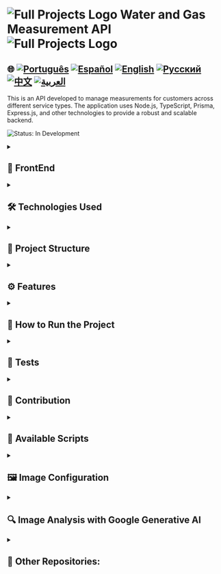 # <img src="https://cdn-icons-png.flaticon.com/128/83/83522.png" alt="Full Projects Logo" width="42" height="30" /> Water and Gas Measurement API <img src="https://cdn-icons-png.flaticon.com/128/83/83522.png" alt="Full Projects Logo" width="42" height="30" />

## 🌐 [![Português](https://img.shields.io/badge/Português-green)](https://github.com/SamuelRocha91/apiMeasureWaterAndGas/blob/main/README.md) [![Español](https://img.shields.io/badge/Español-yellow)](https://github.com/SamuelRocha91/apiMeasureWaterAndGas/blob/main/README_es.md) [![English](https://img.shields.io/badge/English-blue)](https://github.com/SamuelRocha91/apiMeasureWaterAndGas/blob/main/README_en.md) [![Русский](https://img.shields.io/badge/Русский-lightgrey)](https://github.com/SamuelRocha91/apiMeasureWaterAndGas/blob/main/README_ru.md) [![中文](https://img.shields.io/badge/中文-red)](https://github.com/SamuelRocha91/apiMeasureWaterAndGas/blob/main/README_ch.md) [![العربية](https://img.shields.io/badge/العربية-orange)](https://github.com/SamuelRocha91/apiMeasureWaterAndGas/blob/main/README_ar.md)

This is an API developed to manage measurements for customers across different service types. The application uses Node.js, TypeScript, Prisma, Express.js, and other technologies to provide a robust and scalable backend.

![Status: In Development](https://img.shields.io/badge/status-in%20development-yellow)

<details>
  <summary><h2>📏 FrontEnd</h2></summary>
  
  - 📏 [React Precision Application](https://github.com/SamuelRocha91/precisionReactApplicationrAndGas/blob/main/README_en.md) - Interface for registering gas and water measurements
  
  ![Running backend with docker](./src/gifs/apiMeasure.gif)
  ![Post request to create customer](./src/images/postCustomer.png)

</details>

<details>
  <summary><h2>🛠️ Technologies Used</h2></summary>

  - **Node.js**: Runtime environment for JavaScript on the backend.
  - **TypeScript**: Superset of JavaScript that adds static typing to the code.
  - **Express.js**: Minimalist web framework for Node.js.
  - **Prisma**: ORM that simplifies database access.
  - **MySQL**: Database used during development.
  - **ESLint**: Linting tool to keep the code clean and standardized.
  - **Jest**: Testing framework used to ensure code quality.
  - **Mocha**: Used for additional testing.
  - **Google Generative AI**: Integrated to analyze meter images and extract numerical values from measurements.
  - **Swagger**: Integrated to generate documentation for the routes.

</details>

<details>
  <summary><h2>📁 Project Structure</h2></summary>

  The project follows a modular structure to facilitate maintenance and scalability. The main folders and files are:

  - `src/`: Contains the source code of the application.
    - `controllers/`: Control logic where requests are processed.
    - `db/`: Generates a Prisma instance for connecting to the database throughout the application.
    - `exceptions/`: Creates custom exceptions to handle errors during application execution.
    - `interfaces/`: Defines interfaces and types to handle function parameters and returns.
    - `middlewares/`: Middlewares for validations and treatments.
    - `models/`: Logic for connecting to the database.
    - `services/`: Service layer that interacts with Prisma and performs business operations.
    - `routes/`: Definition of the API routes.
    - `utils/`: Utility functions, such as image manipulation and interaction with the Google Generative AI API.
    - `tests/`: Automated tests to validate functionalities.

</details>

<details>
  <summary><h2>⚙️ Features</h2></summary>

  - **List Measurements**: Allows listing all measurements for a specific customer, filtering by measurement type.
  - **Image Management**: Images of measurements are saved and retrieved through temporary URLs, using Base64.
  - **Parameter Validation**: Middleware to validate input parameters, ensuring request integrity.
  - **Image Analysis with Google Generative AI**: The API analyzes images of measurements and extracts the consumption value shown.

</details>

<details>
  <summary><h2>🚀 How to Run the Project</h2></summary>

  ### Requirements

  - Node.js
  - Docker (optional for development environment)

  ### Installation

  1. Clone the repository:
      ```bash
      git clone https://github.com/SamuelRocha91/apiMeasureWaterAndGas.git
      cd apiMeasureWaterAndGas
      ```

  2. Install the dependencies:
      ```bash
      npm install
      ```

  3. Configure the environment variables:
      - Create a `.env` file with the necessary configurations.
      - Example:
        ```env
        DATABASE_URL="file:./dev.db"
        GEMINI_API_KEY="your_google_api_key"
        HOST="http://localhost:3000"
        ```

  4. Run the database migrations:
      ```bash
      npx prisma migrate dev
      ```

  5. Start the server:
      ```bash
      npm run dev
      ```

  ### Docker

  You can run the project using Docker. To do this, execute:

  ```bash
  docker-compose up --build
  ```

</details>

<details>
  <summary><h2>🧪 Tests</h2></summary>

  The tests are executed with Jest and Mocha. To run all tests:

  ```bash
  npm run test
  ```

</details>

<details>
  <summary><h2>🤝 Contribution</h2></summary>

  Feel free to open issues or submit pull requests. All contributions are welcome!

</details>

<details>
  <summary><h2>📜 Available Scripts</h2></summary>

  - `start`: Starts the application.
  - `dev`: Starts the application in development mode.
  - `build`: Compiles TypeScript code to JavaScript.
  - `lint`: Runs ESLint to check code compliance.
  - `lint:fix`: Runs ESLint and automatically fixes issues.
  - `prisma:generate`: Generates Prisma types.
  - `prisma:migrate`: Runs database migrations.
  - `prisma:seed`: Populates the database with initial data.
  - `docker`: Installs dependencies, generates Prisma types, runs migrations, and starts the server using Nodemon.
  - `test`: Runs all tests using Mocha and Jest.

</details>

<details>
  <summary><h2>🖼️ Image Configuration</h2></summary>

  Utility functions to save and generate URLs for images:

  - **`saveBase64Image`**: Saves a Base64 image to a file on the server.
  - **`getImageUrl`**: Generates a temporary URL to access the image.
  - **`extractMimeType`**: Extracts the MIME type from a Base64 image.
  - **`extractSize`**: Calculates the size of a Base64 image.

</details>

<details>
  <summary><h2>🔍 Image Analysis with Google Generative AI</h2></summary>

  The function **`checkMeasureValue`** uses Google Generative AI to analyze meter images and extract the consumption value.

  ```javascript
  async function checkMeasureValue(mime: string, base64: string): Promise<number> {
    const result = await model.generateContent([
      {
        inlineData: {
          mimeType: mime,
          data: base64
        }
      },
      { text: PROMPT }
    ]);

    return Number(result.response.text().match(/\d+/)[0]);
  }
  ```

  This function is used to ensure that the measurement value is accurately extracted from the provided image.

</details>

<details>
  <summary><h2>🔗 Other Repositories:</h2></summary>

  - 💎 [Delivery BackEnd](https://github.com/SamuelRocha91/delivery-backend/blob/main/README_en.md)
  - 💳 [Payment API](https://github.com/SamuelRocha91/paymentAPI/blob/main/README_en.md)
  - 🏬 [E-Commerce FrontEnd](https://github.com/SamuelRocha91/ecommerceFrontend/blob/main/README_en.md)

</details>
